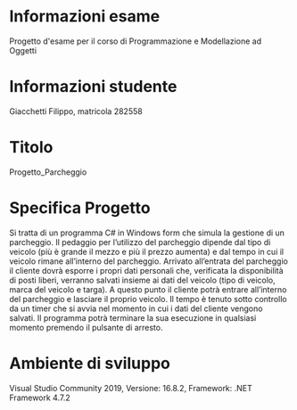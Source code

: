 # Informazioni esame
Progetto d'esame per il corso di Programmazione e Modellazione ad Oggetti 

# Informazioni studente
Giacchetti Filippo, matricola 282558

# Titolo
Progetto_Parcheggio

# Specifica Progetto
Si tratta di un programma C# in Windows form che simula la gestione di un parcheggio. 
Il pedaggio per l’utilizzo del parcheggio dipende dal tipo di veicolo (più è grande il mezzo e più il prezzo aumenta) e dal tempo in cui il veicolo rimane all’interno del parcheggio.
Arrivato all’entrata del parcheggio il cliente dovrà esporre i propri dati personali che, verificata la disponibilità di posti liberi, verranno salvati insieme ai dati del veicolo (tipo di veicolo, marca del veicolo e targa).
A questo punto il cliente potrà entrare all’interno del parcheggio e lasciare il proprio veicolo. 
Il tempo è tenuto sotto controllo da un timer che si avvia nel momento in cui i dati del cliente vengono salvati. 
Il programma potrà terminare la sua esecuzione in qualsiasi momento premendo il pulsante di arresto.

# Ambiente di sviluppo
Visual Studio Community 2019, Versione: 16.8.2, Framework: .NET Framework 4.7.2

